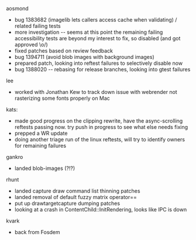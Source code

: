 aosmond
* bug 1383682 (imagelib lets callers access cache when validating) / related failing tests
* more investigation -- seems at this point the remaining failing accessibility tests are beyond my interest to fix, so disabled (and got approved \o/)
* fixed patches based on review feedback
* bug 1394711 (avoid blob images with background images)
* prepared patch, looking into reftest failures to selectively disable now
* bug 1388020 -- rebasing for release branches, looking into gtest failures

lee
* worked with Jonathan Kew to track down issue with webrender not rasterizing some fonts properly on Mac

kats:
* made good progress on the clipping rewrite, have the async-scrolling reftests passing now. try push in progress to see what else needs fixing
* prepped a WR update
* doing another triage run of the linux reftests, will try to identify owners for remaining failures

gankro
* landed blob-images (?!?)

rhunt
* landed capture draw command list thinning patches
* landed removal of default fuzzy matrix operator==
* put up drawtargetcapture dumping patches
* looking at a crash in ContentChild::InitRendering, looks like IPC is down

kvark
* back from Fosdem
